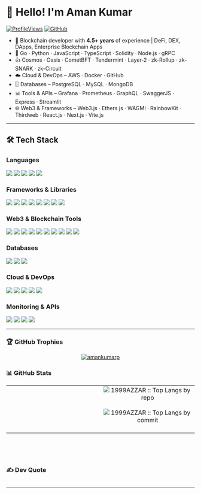 # 👋 Hello! I'm Aman Kumar 

[![ProfileViews](https://komarev.com/ghpvc/?username=amankumarp&label=Profile%20views&color=594560&style=flat)](https://wakatime.com/@amankumarp)
[![GitHub](https://img.shields.io/github/followers/amankumarp?label=follow&style=social)](http://amankumarp.github.io/)

- 🔭 Blockchain developer with **4.5+ years** of experience | DeFi, DEX, DApps, Enterprise Blockchain Apps  
- 🌱 Go · Python · JavaScript · TypeScript · Solidity · Node.js · gRPC  
- 👍 Cosmos · Oasis · CometBFT · Tendermint · Layer-2 · zk-Rollup · zk-SNARK · zk-Circuit  
- ☁️ Cloud & DevOps – AWS · Docker · GitHub  
- 🗄 Databases – PostgreSQL · MySQL · MongoDB  
- 📊 Tools & APIs – Grafana · Prometheus · GraphQL · SwaggerJS · Express · Streamlit  
- 🌐 Web3 & Frameworks – Web3.js · Ethers.js · WAGMI · RainbowKit · Thirdweb · React.js · Next.js · Vite.js  

---

## 🛠 Tech Stack  

### **Languages**
<a href="https://go.dev/" target="_blank"><img src="https://img.shields.io/badge/Go-00ADD8?style=for-the-badge&logo=go&logoColor=white"/></a>
<a href="https://www.python.org/" target="_blank"><img src="https://img.shields.io/badge/Python-3776AB?style=for-the-badge&logo=python&logoColor=white"/></a>
<a href="https://developer.mozilla.org/docs/Web/JavaScript" target="_blank"><img src="https://img.shields.io/badge/JavaScript-F7DF1E?style=for-the-badge&logo=javascript&logoColor=black"/></a>
<a href="https://www.typescriptlang.org/" target="_blank"><img src="https://img.shields.io/badge/TypeScript-3178C6?style=for-the-badge&logo=typescript&logoColor=white"/></a>
<a href="https://soliditylang.org/" target="_blank"><img src="https://img.shields.io/badge/Solidity-363636?style=for-the-badge&logo=solidity&logoColor=white"/></a>

### **Frameworks & Libraries**
<a href="https://react.dev/" target="_blank"><img src="https://img.shields.io/badge/React-20232A?style=for-the-badge&logo=react&logoColor=61DAFB"/></a>
<a href="https://nextjs.org/" target="_blank"><img src="https://img.shields.io/badge/Next.js-000000?style=for-the-badge&logo=next.js&logoColor=white"/></a>
<a href="https://vitejs.dev/" target="_blank"><img src="https://img.shields.io/badge/Vite-646CFF?style=for-the-badge&logo=vite&logoColor=white"/></a>
<a href="https://nodejs.org/" target="_blank"><img src="https://img.shields.io/badge/Node.js-339933?style=for-the-badge&logo=node.js&logoColor=white"/></a>
<a href="https://expressjs.com/" target="_blank"><img src="https://img.shields.io/badge/Express-000000?style=for-the-badge&logo=express&logoColor=white"/></a>
<a href="https://grpc.io/" target="_blank"><img src="https://img.shields.io/badge/gRPC-2EB67D?style=for-the-badge&logo=google&logoColor=white"/></a>
<a href="https://libp2p.io/" target="_blank"><img src="https://img.shields.io/badge/libp2p-FF6F00?style=for-the-badge&logo=ipfs&logoColor=white"/></a>
<a href="https://streamlit.io/" target="_blank"><img src="https://img.shields.io/badge/Streamlit-FF4B4B?style=for-the-badge&logo=streamlit&logoColor=white"/></a>

### **Web3 & Blockchain Tools**
<a href="https://web3js.readthedocs.io/" target="_blank"><img src="https://img.shields.io/badge/Web3.js-F16822?style=for-the-badge&logo=web3.js&logoColor=white"/></a>
<a href="https://docs.ethers.org/" target="_blank"><img src="https://img.shields.io/badge/Ethers.js-25383C?style=for-the-badge&logo=ethereum&logoColor=white"/></a>
<a href="https://wagmi.sh/" target="_blank"><img src="https://img.shields.io/badge/Wagmi-FFC107?style=for-the-badge&logo=react&logoColor=black"/></a>
<a href="https://www.rainbowkit.com/" target="_blank"><img src="https://img.shields.io/badge/RainbowKit-5B2C6F?style=for-the-badge&logo=rainbow&logoColor=white"/></a>
<a href="https://thirdweb.com/" target="_blank"><img src="https://img.shields.io/badge/Thirdweb-000000?style=for-the-badge&logo=thirdweb&logoColor=white"/></a>
<a href="https://chain.link/" target="_blank"><img src="https://img.shields.io/badge/Chainlink-375BD2?style=for-the-badge&logo=chainlink&logoColor=white"/></a>
<a href="https://cosmos.network/" target="_blank"><img src="https://img.shields.io/badge/Cosmos-2E3148?style=for-the-badge&logo=cosmos&logoColor=white"/></a>
<a href="https://cometbft.com/" target="_blank"><img src="https://img.shields.io/badge/CometBFT-FF6600?style=for-the-badge&logo=blockchain.com&logoColor=white"/></a>
<a href="https://oasisprotocol.org/" target="_blank"><img src="https://img.shields.io/badge/Oasis-0A1D2F?style=for-the-badge&logo=oasis&logoColor=white"/></a>
<a href="https://tendermint.com/" target="_blank"><img src="https://img.shields.io/badge/Tendermint-00BFFF?style=for-the-badge&logo=blockchain.com&logoColor=white"/></a>

### **Databases**
<a href="https://www.postgresql.org/" target="_blank"><img src="https://img.shields.io/badge/PostgreSQL-336791?style=for-the-badge&logo=postgresql&logoColor=white"/></a>
<a href="https://www.mongodb.com/" target="_blank"><img src="https://img.shields.io/badge/MongoDB-47A248?style=for-the-badge&logo=mongodb&logoColor=white"/></a>
<a href="https://redis.io/" target="_blank"><img src="https://img.shields.io/badge/Redis-DC382D?style=for-the-badge&logo=redis&logoColor=white"/></a>

### **Cloud & DevOps**
<a href="https://aws.amazon.com/" target="_blank"><img src="https://img.shields.io/badge/AWS-232F3E?style=for-the-badge&logo=amazon-aws&logoColor=white"/></a>
<a href="https://www.docker.com/" target="_blank"><img src="https://img.shields.io/badge/Docker-2496ED?style=for-the-badge&logo=docker&logoColor=white"/></a>
<a href="https://github.com/" target="_blank"><img src="https://img.shields.io/badge/GitHub-181717?style=for-the-badge&logo=github&logoColor=white"/></a>
<a href="https://vercel.com/" target="_blank"><img src="https://img.shields.io/badge/Vercel-000000?style=for-the-badge&logo=vercel&logoColor=white"/></a>
<a href="https://www.netlify.com/" target="_blank"><img src="https://img.shields.io/badge/Netlify-00C7B7?style=for-the-badge&logo=netlify&logoColor=white"/></a>

### **Monitoring & APIs**
<a href="https://grafana.com/" target="_blank"><img src="https://img.shields.io/badge/Grafana-F46800?style=for-the-badge&logo=grafana&logoColor=white"/></a>
<a href="https://prometheus.io/" target="_blank"><img src="https://img.shields.io/badge/Prometheus-E6522C?style=for-the-badge&logo=prometheus&logoColor=white"/></a>
<a href="https://graphql.org/" target="_blank"><img src="https://img.shields.io/badge/GraphQL-E10098?style=for-the-badge&logo=graphql&logoColor=white"/></a>
<a href="https://swagger.io/" target="_blank"><img src="https://img.shields.io/badge/Swagger-85EA2D?style=for-the-badge&logo=swagger&logoColor=black"/></a>


---
### 🏆 GitHub Trophies
<!--- stats & Trophy (start) -->
<div align="center">
  <a href="https://amankumarp.github.io"><img src="https://github-profile-trophy.vercel.app/?username=amankumarp&title=Stars,Commits,Repositories,Followers,Experience,Issues,PullRequest,Reviews&theme=gruvbox" alt="amankumarp" /></a>

</div>

### 📊 GitHub Stats

<p align="center">
  <!--- stats (start) -->
<table align="center">
<tr border="none">
  <td width="50%" align="center">
    <img  align="center" alt=""  src="https://leetcard.jacoblin.cool/amankumarp?theme=dark&font=ABeeZee&ext=heatmap" />
    <br></br>
    <img align="center" alt="" src="https://github-readme-streak-stats-eight.vercel.app/?user=amankumarp&theme=dark&hide_border=false" />
    <br></br>
  </td>
  
  <td width="50%" align="center">
    <img align="center" src="https://github-profile-summary-cards.vercel.app/api/cards/repos-per-language?username=amankumarp&theme=dark" alt="1999AZZAR :: Top Langs by repo" />
    <br></br>
    <img align="center" src="https://github-profile-summary-cards.vercel.app/api/cards/most-commit-language?username=amankumarp&theme=dark" alt="1999AZZAR :: Top Langs by commit" />
    <br></br>
  </td>
</tr>
</table>

<!--- stats (end) -->

<br>

<!--- waka (start) -->
<div align=center>
  <a href="https://wakatime.com/@amankumarp" title="Go to Source">
      <img align="center" src="https://github-readme-stats.vercel.app/api?username=amankumarp&theme=dark&hide_border=false&include_all_commits=false&count_private=false" alt="" />
    </a>
</div>

<!--- waka (end) -->

<br>


<!--- profile (start) -->
<div align=center>
  <a href="https://amankumarp.github.io" title="Go to Source">
    <img align="center" src="http://github-profile-summary-cards.vercel.app/api/cards/profile-details?username=amankumarp&theme=dark" alt="" />
    </a>
</div>


<!--- profile (end) -->

</p>        
<!--- stats & Trophy (end) -->

### ✍️ Dev Quote
<div align="center">
<a  href="https://amankumarp.github.io" title="Go to Source">
    <img  align="center" src="https://quotes-github-readme.vercel.app/api?type=horizontal&theme=dark" alt="" />
    </a>
</div>

---


